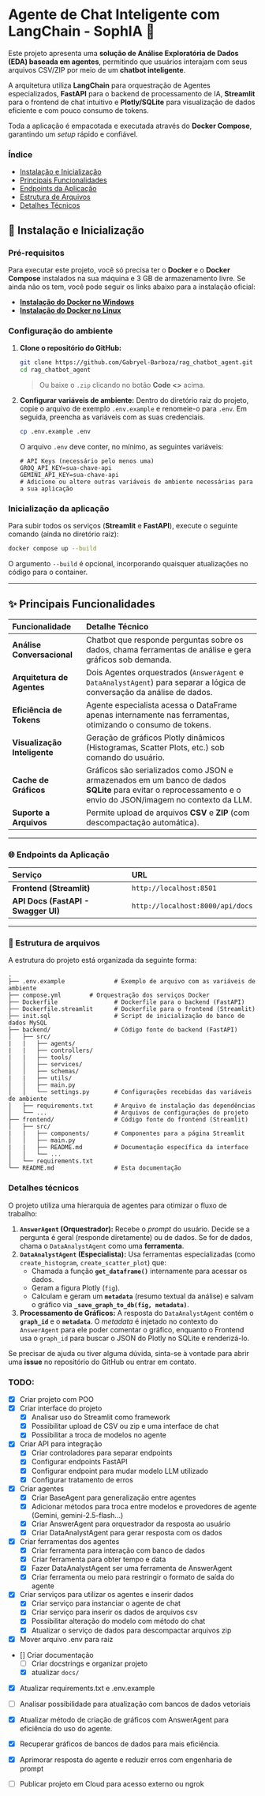 
# Agente de Chat Inteligente com LangChain - SophIA 🧠

Este projeto apresenta uma **solução de Análise Exploratória de Dados (EDA) baseada em agentes**, permitindo que usuários interajam com seus arquivos CSV/ZIP por meio de um **chatbot inteligente**.

A arquitetura utiliza **LangChain** para orquestração de Agentes especializados, **FastAPI** para o backend de processamento de IA, **Streamlit** para o frontend de chat intuitivo e **Plotly/SQLite** para visualização de dados eficiente e com pouco consumo de tokens.

Toda a aplicação é empacotada e executada através do **Docker Compose**, garantindo um *setup* rápido e confiável.

### Índice
* [Instalação e Inicialização](https://github.com/Gabryel-Barboza/eda_tool_agent/tree/main?tab=readme-ov-file#-instala%C3%A7%C3%A3o-e-inicializa%C3%A7%C3%A3o)
* [Principais Funcionalidades](https://github.com/Gabryel-Barboza/eda_tool_agent/tree/main?tab=readme-ov-file#-principais-funcionalidades)
* [Endpoints da Aplicação](https://github.com/Gabryel-Barboza/eda_tool_agent/tree/main?tab=readme-ov-file#-endpoints-da-aplica%C3%A7%C3%A3o)
* [Estrutura de Arquivos](https://github.com/Gabryel-Barboza/eda_tool_agent/tree/main?tab=readme-ov-file#-endpoints-da-aplica%C3%A7%C3%A3o)
* [Detalhes Técnicos](https://github.com/Gabryel-Barboza/eda_tool_agent/tree/main?tab=readme-ov-file#-endpoints-da-aplica%C3%A7%C3%A3o)

## 🚀 Instalação e Inicialização

### **Pré-requisitos**

Para executar este projeto, você só precisa ter o **Docker** e o **Docker Compose** instalados na sua máquina e 3 GB de armazenamento livre. Se ainda não os tem, você pode seguir os links abaixo para a instalação oficial:

  * [**Instalação do Docker no Windows**](https://docs.docker.com/desktop/install/windows-install/)
  * [**Instalação do Docker no Linux**](https://docs.docker.com/engine/install/ubuntu/)

### **Configuração do ambiente**

1.  **Clone o repositório do GitHub:**
    ```bash
    git clone https://github.com/Gabryel-Barboza/rag_chatbot_agent.git
    cd rag_chatbot_agent
    ```
    > Ou baixe o `.zip` clicando no botão **Code <>** acima.

2.  **Configurar variáveis de ambiente:**
    Dentro do diretório raiz do projeto, copie o arquivo de exemplo `.env.example` e renomeie-o para `.env`. Em seguida, preencha as variáveis com as suas credenciais.
    ```bash
    cp .env.example .env
    ```
    
    O arquivo `.env` deve conter, no mínimo, as seguintes variáveis:
    ```env
    # API Keys (necessário pelo menos uma)
    GROQ_API_KEY=sua-chave-api
    GEMINI_API_KEY=sua-chave-api
    # Adicione ou altere outras variáveis de ambiente necessárias para a sua aplicação
    ```

### **Inicialização da aplicação**

Para subir todos os serviços (**Streamlit** e **FastAPI**), execute o seguinte comando (ainda no diretório raiz):

```bash
docker compose up --build
```

O argumento `--build` é opcional, incorporando quaisquer atualizações no código para o container.

-----

## ✨ Principais Funcionalidades

| Funcionalidade | Detalhe Técnico |
| :--- | :--- |
| **Análise Conversacional** | Chatbot que responde perguntas sobre os dados, chama ferramentas de análise e gera gráficos sob demanda. |
| **Arquitetura de Agentes** | Dois Agentes orquestrados (`AnswerAgent` e `DataAnalystAgent`) para separar a lógica de conversação da análise de dados. |
| **Eficiência de Tokens** | Agente especialista acessa o DataFrame apenas internamente nas ferramentas, otimizando o consumo de tokens. |
| **Visualização Inteligente** | Geração de gráficos Plotly dinâmicos (Histogramas, Scatter Plots, etc.) sob comando do usuário. |
| **Cache de Gráficos** | Gráficos são serializados como JSON e armazenados em um banco de dados **SQLite** para evitar o reprocessamento e o envio do JSON/imagem no contexto da LLM. |
| **Suporte a Arquivos** | Permite upload de arquivos **CSV** e **ZIP** (com descompactação automática). |

----

### 🌐 Endpoints da Aplicação

| Serviço | URL |
| :--- | :--- |
| **Frontend (Streamlit)** | `http://localhost:8501` |
| **API Docs (FastAPI - Swagger UI)** | `http://localhost:8000/api/docs` |

----


### 📂 Estrutura de arquivos

A estrutura do projeto está organizada da seguinte forma:

```
.
├── .env.example              # Exemplo de arquivo com as variáveis de ambiente
├── compose.yml        # Orquestração dos serviços Docker
├── Dockerfile                # Dockerfile para o backend (FastAPI)
├── Dockerfile.streamlit      # Dockerfile para o frontend (Streamlit)
├── init.sql                  # Script de inicialização do banco de dados MySQL
├── backend/                  # Código fonte do backend (FastAPI)
│   ├── src/
|   |   ├── agents/
|   |   ├── controllers/
|   |   ├── tools/
│   │   ├── services/
│   │   ├── schemas/
|   |   ├── utils/
│   │   ├── main.py
│   │   └── settings.py       # Configurações recebidas das variáveis de ambiente
│   ├── requirements.txt      # Arquivo de instalação das dependências
│   └── ...                   # Arquivos de configurações do projeto
├── frontend/                 # Código fonte do frontend (Streamlit)
│   ├── src/
|   |   ├── components/       # Componentes para a página Streamlit 
│   │   ├── main.py
|   |   ├── README.md         # Documentação específica da interface
│   │   └── ...
│   └── requirements.txt
└── README.md                 # Esta documentação
```

### **Detalhes técnicos**

O projeto utiliza uma hierarquia de agentes para otimizar o fluxo de trabalho:

1.  **`AnswerAgent` (Orquestrador):** Recebe o *prompt* do usuário. Decide se a pergunta é geral (responde diretamente) ou de dados. Se for de dados, chama o `DataAnalystAgent` como uma **ferramenta**.
2.  **`DataAnalystAgent` (Especialista):** Usa ferramentas especializadas (como `create_histogram`, `create_scatter_plot`) que:
      * Chamada a função **`get_dataframe()`** internamente para acessar os dados.
      * Geram a figura Plotly (`fig`).
      * Calculam e geram um **`metadata`** (resumo textual da análise) e salvam o gráfico via **`_save_graph_to_db(fig, metadata)`**.
3.  **Processamento de Gráficos:** A resposta do `DataAnalystAgent` contém o **`graph_id`** e o **`metadata`**. O *metadata* é injetado no contexto do `AnswerAgent` para ele poder comentar o gráfico, enquanto o Frontend usa o `graph_id` para buscar o JSON do Plotly no SQLite e renderizá-lo.


Se precisar de ajuda ou tiver alguma dúvida, sinta-se à vontade para abrir uma **issue** no repositório do GitHub ou entrar em contato.

### TODO:

- [x] Criar projeto com POO
- [x] Criar interface do projeto
  - [x] Analisar uso do Streamlit como framework
  - [x] Possibilitar upload de CSV ou zip e uma interface de chat
  - [x] Possibilitar a troca de modelos no agente
- [x] Criar API para integração
  - [x] Criar controladores para separar endpoints
  - [x] Configurar endpoints FastAPI
  - [x] Configurar endpoint para mudar modelo LLM utilizado
  - [x] Configurar tratamento de erros
- [x] Criar agentes
  - [x] Criar BaseAgent para generalização entre agentes
  - [x] Adicionar métodos para troca entre modelos e provedores de agente (Gemini, gemini-2.5-flash...)
  - [x] Criar AnswerAgent para orquestrador da resposta ao usuário
  - [x] Criar DataAnalystAgent para gerar resposta com os dados
- [x] Criar ferramentas dos agentes
  - [x] Criar ferramenta para interação com banco de dados
  - [x] Criar ferramenta para obter tempo e data
  - [x] Fazer DataAnalystAgent ser uma ferramenta de AnswerAgent
  - [x] Criar ferramenta ou meio para restringir o formato de saída do agente
- [x] Criar serviços para utilizar os agentes e inserir dados
  - [x] Criar serviço para instanciar o agente de chat
  - [x] Criar serviço para inserir os dados de arquivos csv
  - [x] Possibilitar alteração do modelo com método do chat
  - [x] Atualizar o serviço de dados para descompactar arquivos zip
- [x] Mover arquivo .env para raiz
- [] Criar documentação
  - [ ] Criar docstrings e organizar projeto
  - [x] atualizar `docs/`
- [x] Atualizar requirements.txt e .env.example
- [ ] Analisar possibilidade para atualização com bancos de dados vetoriais
- [x] Atualizar método de criação de gráficos com AnswerAgent para eficiência do uso do agente.
- [x] Recuperar gráficos de bancos de dados para mais eficiência.
- [x] Aprimorar resposta do agente e reduzir erros com engenharia de prompt
- [ ] Publicar projeto em Cloud para acesso externo ou ngrok

